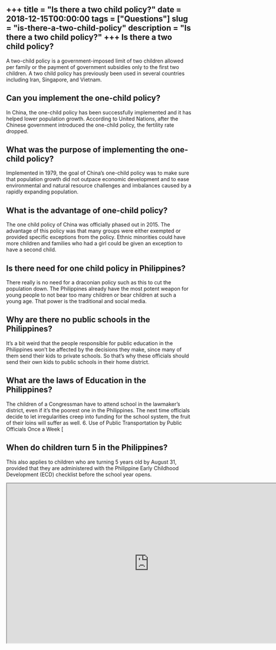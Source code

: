 +++
title = "Is there a two child policy?"
date = 2018-12-15T00:00:00
tags = ["Questions"]
slug = "is-there-a-two-child-policy"
description = "Is there a two child policy?"
+++
Is there a two child policy?
----------------------------

A two-child policy is a government-imposed limit of two children allowed per family or the payment of government subsidies only to the first two children. A two child policy has previously been used in several countries including Iran, Singapore, and Vietnam.

Can you implement the one-child policy?
---------------------------------------

In China, the one-child policy has been successfully implemented and it has helped lower population growth. According to United Nations, after the Chinese government introduced the one-child policy, the fertility rate dropped.

What was the purpose of implementing the one-child policy?
----------------------------------------------------------

Implemented in 1979, the goal of China’s one-child policy was to make sure that population growth did not outpace economic development and to ease environmental and natural resource challenges and imbalances caused by a rapidly expanding population.

What is the advantage of one-child policy?
------------------------------------------

The one child policy of China was officially phased out in 2015. The advantage of this policy was that many groups were either exempted or provided specific exceptions from the policy. Ethnic minorities could have more children and families who had a girl could be given an exception to have a second child.

Is there need for one child policy in Philippines?
--------------------------------------------------

There really is no need for a draconian policy such as this to cut the population down. The Philippines already have the most potent weapon for young people to not bear too many children or bear children at such a young age. That power is the traditional and social media.

Why are there no public schools in the Philippines?
---------------------------------------------------

It’s a bit weird that the people responsible for public education in the Philippines won’t be affected by the decisions they make, since many of them send their kids to private schools. So that’s why these officials should send their own kids to public schools in their home district.

What are the laws of Education in the Philippines?
--------------------------------------------------

The children of a Congressman have to attend school in the lawmaker’s district, even if it’s the poorest one in the Philippines. The next time officials decide to let irregularities creep into funding for the school system, the fruit of their loins will suffer as well. 6. Use of Public Transportation by Public Officials Once a Week \[

When do children turn 5 in the Philippines?
-------------------------------------------

This also applies to children who are turning 5 years old by August 31, provided that they are administered with the Philippine Early Childhood Development (ECD) checklist before the school year opens.

<iframe allow="accelerometer; autoplay; clipboard-write; encrypted-media; gyroscope; picture-in-picture" allowfullscreen="" class="__youtube_prefs__  epyt-is-override  no-lazyload" data-no-lazy="1" data-origheight="433" data-origwidth="770" data-skipgform_ajax_framebjll="" height="433" id="_ytid_56410" loading="lazy" src="https://www.youtube.com/embed/cuSmqomszIA?enablejsapi=1&autoplay=0&cc_load_policy=0&cc_lang_pref=&iv_load_policy=1&loop=0&modestbranding=0&rel=1&fs=1&playsinline=0&autohide=2&theme=dark&color=red&controls=1&" title="YouTube player" width="770"></iframe>